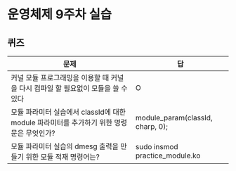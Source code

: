 # 운영체제 9주차 실습

## 퀴즈

|문제|답|
|---|---|
|커널 모듈 프로그래밍을 이용할 때 커널을 다시 컴파일 할 필요없이 모듈을 쓸 수 있다|O|
|모듈 파라미터 실습에서 classId에 대한 module 파라미터를 추가하기 위한 명령문은 무엇인가?|module_param(classId, charp, 0);|
|모듈 파라미터 실습의 dmesg 출력을 만들기 위한 모듈 적재 명령어는?|sudo insmod practice_module.ko|
